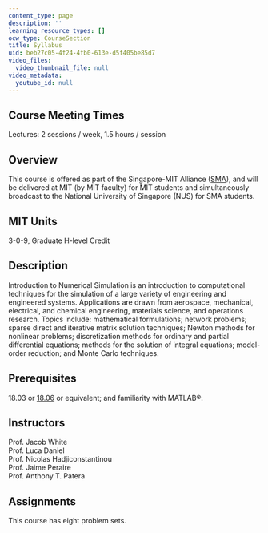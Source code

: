 ```yaml
---
content_type: page
description: ''
learning_resource_types: []
ocw_type: CourseSection
title: Syllabus
uid: beb27c05-4f24-4fb0-613e-d5f405be85d7
video_files:
  video_thumbnail_file: null
video_metadata:
  youtube_id: null
---
```


Course Meeting Times
--------------------

Lectures: 2 sessions / week, 1.5 hours / session

Overview
--------

This course is offered as part of the Singapore-MIT Alliance ([SMA](http://web.mit.edu/sma/)), and will be delivered at MIT (by MIT faculty) for MIT students and simultaneously broadcast to the National University of Singapore (NUS) for SMA students.

MIT Units
---------

3-0-9, Graduate H-level Credit

Description
-----------

Introduction to Numerical Simulation is an introduction to computational techniques for the simulation of a large variety of engineering and engineered systems. Applications are drawn from aerospace, mechanical, electrical, and chemical engineering, materials science, and operations research. Topics include: mathematical formulations; network problems; sparse direct and iterative matrix solution techniques; Newton methods for nonlinear problems; discretization methods for ordinary and partial differential equations; methods for the solution of integral equations; model-order reduction; and Monte Carlo techniques.

Prerequisites
-------------

18.03 or [18.06](/courses/18-06-linear-algebra-spring-2005) or equivalent; and familiarity with MATLAB®.

Instructors
-----------

Prof. Jacob White  
Prof. Luca Daniel  
Prof. Nicolas Hadjiconstantinou  
Prof. Jaime Peraire  
Prof. Anthony T. Patera

Assignments
-----------

This course has eight problem sets.